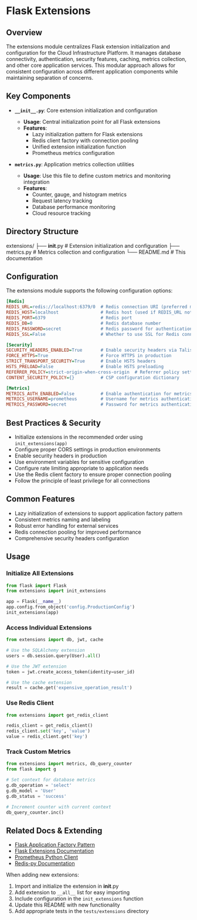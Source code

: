# Flask Extensions

## Overview

The extensions module centralizes Flask extension initialization and configuration for the Cloud Infrastructure Platform. It manages database connectivity, authentication, security features, caching, metrics collection, and other core application services. This modular approach allows for consistent configuration across different application components while maintaining separation of concerns.

## Key Components

- **`__init__.py`**: Core extension initialization and configuration
  - **Usage**: Central initialization point for all Flask extensions
  - **Features**:
    - Lazy initialization pattern for Flask extensions
    - Redis client factory with connection pooling
    - Unified extension initialization function
    - Prometheus metrics configuration

- **`metrics.py`**: Application metrics collection utilities
  - **Usage**: Use this file to define custom metrics and monitoring integration
  - **Features**:
    - Counter, gauge, and histogram metrics
    - Request latency tracking
    - Database performance monitoring
    - Cloud resource tracking

## Directory Structure

extensions/
├── __init__.py           # Extension initialization and configuration
├── metrics.py            # Metrics collection and configuration
└── README.md             # This documentation

## Configuration

The extensions module supports the following configuration options:

```ini
[Redis]
REDIS_URL=redis://localhost:6379/0  # Redis connection URI (preferred method)
REDIS_HOST=localhost                # Redis host (used if REDIS_URL not specified)
REDIS_PORT=6379                     # Redis port
REDIS_DB=0                          # Redis database number
REDIS_PASSWORD=secret               # Redis password for authentication
REDIS_SSL=False                     # Whether to use SSL for Redis connection

[Security]
SECURITY_HEADERS_ENABLED=True       # Enable security headers via Talisman
FORCE_HTTPS=True                    # Force HTTPS in production
STRICT_TRANSPORT_SECURITY=True      # Enable HSTS headers
HSTS_PRELOAD=False                  # Enable HSTS preloading
REFERRER_POLICY=strict-origin-when-cross-origin  # Referrer policy setting
CONTENT_SECURITY_POLICY={}          # CSP configuration dictionary

[Metrics]
METRICS_AUTH_ENABLED=False          # Enable authentication for metrics endpoint
METRICS_USERNAME=prometheus         # Username for metrics authentication
METRICS_PASSWORD=secret             # Password for metrics authentication
```

## Best Practices & Security

- Initialize extensions in the recommended order using `init_extensions(app)`
- Configure proper CORS settings in production environments
- Enable security headers in production
- Use environment variables for sensitive configuration
- Configure rate limiting appropriate to application needs
- Use the Redis client factory to ensure proper connection pooling
- Follow the principle of least privilege for all connections

## Common Features

- Lazy initialization of extensions to support application factory pattern
- Consistent metrics naming and labeling
- Robust error handling for external services
- Redis connection pooling for improved performance
- Comprehensive security headers configuration

## Usage

### Initialize All Extensions

```python
from flask import Flask
from extensions import init_extensions

app = Flask(__name__)
app.config.from_object('config.ProductionConfig')
init_extensions(app)
```

### Access Individual Extensions

```python
from extensions import db, jwt, cache

# Use the SQLAlchemy extension
users = db.session.query(User).all()

# Use the JWT extension
token = jwt.create_access_token(identity=user_id)

# Use the cache extension
result = cache.get('expensive_operation_result')
```

### Use Redis Client

```python
from extensions import get_redis_client

redis_client = get_redis_client()
redis_client.set('key', 'value')
value = redis_client.get('key')
```

### Track Custom Metrics

```python
from extensions import metrics, db_query_counter
from flask import g

# Set context for database metrics
g.db_operation = 'select'
g.db_model = 'User'
g.db_status = 'success'

# Increment counter with current context
db_query_counter.inc()
```

## Related Docs & Extending

- [Flask Application Factory Pattern](https://flask.palletsprojects.com/en/2.0.x/patterns/appfactories/)
- [Flask Extensions Documentation](https://flask.palletsprojects.com/en/2.0.x/extensions/)
- [Prometheus Python Client](https://github.com/prometheus/client_python)
- [Redis-py Documentation](https://redis-py.readthedocs.io/)

When adding new extensions:
1. Import and initialize the extension in __init__.py
2. Add extension to `__all__` list for easy importing
3. Include configuration in the `init_extensions` function
4. Update this README with new functionality
5. Add appropriate tests in the `tests/extensions` directory
